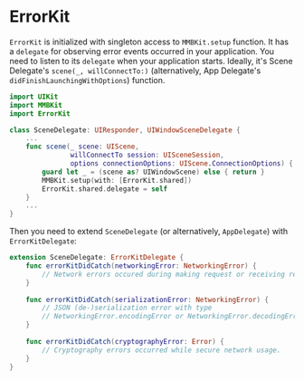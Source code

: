 # ErrorKit

`ErrorKit` is initialized with singleton access to `MMBKit.setup` function. It has a `delegate` for observing error events occurred in your application. You need to listen to its `delegate` when your application starts. Ideally, it's Scene Delegate's `scene(_, willConnectTo:)` (alternatively, App Delegate's `didFinishLaunchingWithOptions`) function.
```swift
import UIKit
import MMBKit
import ErrorKit

class SceneDelegate: UIResponder, UIWindowSceneDelegate {
    ...
    func scene(_ scene: UIScene,
               willConnectTo session: UISceneSession,
               options connectionOptions: UIScene.ConnectionOptions) {
        guard let _ = (scene as? UIWindowScene) else { return }
        MMBKit.setup(with: [ErrorKit.shared])
        ErrorKit.shared.delegate = self
    }
    ...
}
```

Then you need to extend `SceneDelegate` (or alternatively, `AppDelegate`) with `ErrorKitDelegate`:
```swift
extension SceneDelegate: ErrorKitDelegate {
    func errorKitDidCatch(networkingError: NetworkingError) {
        // Network errors occured during making request or receiving response.
    }
    
    func errorKitDidCatch(serializationError: NetworkingError) {
        // JSON (de-)serialization error with type
        // NetworkingError.encodingError or NetworkingError.decodingError
    }
    
    func errorKitDidCatch(cryptographyError: Error) {
        // Cryptography errors occurred while secure network usage.
    }
}
```
